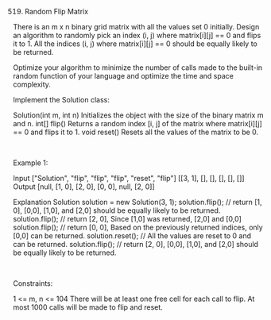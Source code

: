 519. Random Flip Matrix

There is an m x n binary grid matrix with all the values set 0 initially. Design an algorithm to randomly pick an index (i, j) where matrix[i][j] == 0 and flips it to 1. All the indices (i, j) where matrix[i][j] == 0 should be equally likely to be returned.

Optimize your algorithm to minimize the number of calls made to the built-in random function of your language and optimize the time and space complexity.

Implement the Solution class:

Solution(int m, int n) Initializes the object with the size of the binary matrix m and n.
int[] flip() Returns a random index [i, j] of the matrix where matrix[i][j] == 0 and flips it to 1.
void reset() Resets all the values of the matrix to be 0.

 

Example 1:

Input
["Solution", "flip", "flip", "flip", "reset", "flip"]
[[3, 1], [], [], [], [], []]
Output
[null, [1, 0], [2, 0], [0, 0], null, [2, 0]]

Explanation
Solution solution = new Solution(3, 1);
solution.flip();  // return [1, 0], [0,0], [1,0], and [2,0] should be equally likely to be returned.
solution.flip();  // return [2, 0], Since [1,0] was returned, [2,0] and [0,0]
solution.flip();  // return [0, 0], Based on the previously returned indices, only [0,0] can be returned.
solution.reset(); // All the values are reset to 0 and can be returned.
solution.flip();  // return [2, 0], [0,0], [1,0], and [2,0] should be equally likely to be returned.


 

Constraints:

1 <= m, n <= 104
There will be at least one free cell for each call to flip.
At most 1000 calls will be made to flip and reset.
